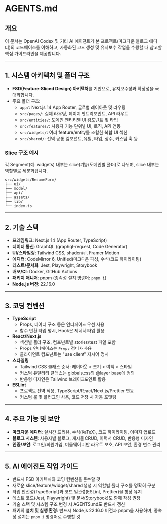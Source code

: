 # AGENTS.md

## 개요

이 문서는 OpenAI Codex 및 기타 AI 에이전트가 본 프로젝트(마크다운 블로그 에디터)의 코드베이스를 이해하고, 자동화된 코드 생성 및 유지보수 작업을 수행할 때 참고할 핵심 가이드라인을 제공합니다.

---

## 1. 시스템 아키텍처 및 폴더 구조

- **FSD(Feature-Sliced Design) 아키텍처**를 기반으로, 유지보수성과 확장성을 극대화합니다.
- 주요 폴더 구조:
  - `app/`: Next.js 14 App Router, 글로벌 레이아웃 및 라우팅
  - `src/pages/`: 실제 라우팅, 페이지 엔트리포인트, API 라우트
  - `src/entities/`: 도메인 엔티티별 UI 컴포넌트 및 타입
  - `src/features/`: 사용자 기능 단위별 UI, 로직, API 연동
  - `src/widgets/`: 여러 feature/entity를 조합한 복합 UI 섹션
  - `src/shared/`: 전역 공통 컴포넌트, 유틸, 타입, 상수, 커스텀 훅 등

### Slice 구조 예시

각 Segment(예: widgets) 내부는 slice(기능/도메인별 폴더)로 나뉘며, slice 내부는 역할별로 세분화됩니다.

```
src/widgets/ResumeForm/
├── ui/
├── model/
├── api/
├── assets/
├── lib/
└── index.ts
```

---

## 2. 기술 스택

- **프레임워크**: Next.js 14 (App Router, TypeScript)
- **데이터 통신**: GraphQL (graphql-request, Code Generator)
- **UI/스타일링**: Tailwind CSS, shadcn/ui, Framer Motion
- **에디터**: CodeMirror 6, Unified(마크다운 파싱, 수식/코드 하이라이팅)
- **테스트/문서화**: Jest, Playwright, Storybook
- **배포/CI**: Docker, GitHub Actions
- **패키지 매니저**: pnpm (종속성 설치 명령어: `pnpm i`)
- **Node.js 버전**: 22.16.0

---

## 3. 코딩 컨벤션

- **TypeScript**
  - Props, 데이터 구조 등은 인터페이스 우선 사용
  - 함수 반환 타입 명시, Hook은 제네릭 타입 활용
- **React/Next.js**
  - 섹션별 폴더 구조, 컴포넌트별 stories/test 파일 포함
  - Props 인터페이스는 `Props` 접미사 사용
  - 클라이언트 컴포넌트는 "use client" 지시어 명시
- **스타일링**
  - Tailwind CSS 클래스 순서: 레이아웃 > 크기 > 여백 > 스타일
  - 커스텀 유틸리티 클래스는 globals.css의 @layer base에 정의
  - 반응형 디자인은 Tailwind 브레이크포인트 활용
- **ESLint**
  - 프로젝트 전역 적용, TypeScript/React/Next.js/Prettier 연동
  - 커스텀 룰 및 플러그인 사용, 코드 저장 시 자동 포맷팅

---

## 4. 주요 기능 및 보안

- **마크다운 에디터**: 실시간 프리뷰, 수식(KaTeX), 코드 하이라이팅, 이미지 업로드
- **블로그 시스템**: 사용자별 블로그, 게시물 CRUD, 이력서 CRUD, 반응형 디자인
- **인증/보안**: 로그인/회원가입, 미들웨어 기반 라우트 보호, API 보안, 환경 변수 관리

---

## 5. AI 에이전트 작업 가이드

- 반드시 FSD 아키텍처와 코딩 컨벤션을 준수할 것
- 새로운 slice/feature/widget/shared 생성 시 역할별 폴더 구조를 명확히 구분
- 타입 안전성(TypeScript)과 코드 일관성(ESLint, Prettier)을 항상 유지
- 테스트 코드(Jest, Playwright) 및 문서(Storybook)도 함께 작성 권장
- 기술 스택 및 시스템 구조 변경 시 AGENTS.md도 반드시 갱신
- **패키지 설치 및 실행 환경**: 반드시 Node.js 22.16.0 버전과 pnpm을 사용하며, 종속성 설치는 `pnpm i` 명령어로 수행할 것
